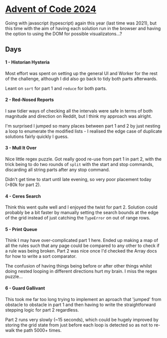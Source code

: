 # [Advent of Code 2024](https://adventofcode.com/2024)

Going with javascript (typescript) again this year (last time was 2021), but this time with the
aim of having each solution run in the browser and having the option to using the DOM for
possible visualizatons...?

## Days

#### 1 - Historian Hysteria

Most effort was spent on setting up the general UI and Worker for the rest of the challenge, although I did also go back to tidy both parts afterwards.

Leant on `sort` for part 1 and `reduce` for both parts.

#### 2 - Red-Nosed Reports

I saw tidier ways of checking all the intervals were safe in terms of both magnitude and direction on Reddit, but I think my approach was alright.

I'm surprised I jumped so many places between part 1 and 2 by just nesting a loop to enumerate the modified lists - I realised the edge case of duplicate solutions fairly quickly I guess.

#### 3 - Mull It Over

Nice little regex puzzle. Got really good re-use from part 1 in part 2, with the trick being to do two rounds of `split` with the start and stop commands, discarding all string parts after any stop command.

Didn't get time to start until late evening, so very poor placement today (>80k for part 2).

#### 4 - Ceres Search

Think this went quite well and I enjoyed the twist for part 2. Solution could probably be a bit faster by manually setting the search bounds at the edge of the grid instead of just catching the `TypeError` on out of range rows.

#### 5 - Print Queue

Think I may have over-complicated part 1 here. Ended up making a map of all the rules such that any page could be compared to any other to check if a rule was being broken. Part 2 was nice once I'd checked the Array docs for how to write a sort comparator.

The confusion of having things being before or after other things whilst doing nested looping in different directions hurt my brain. I miss the regex puzzle...

#### 6 - Guard Gallivant

This took me far too long trying to implement an aproach that 'jumped' from obstacle to obstacle in part 1 and then having to write the straightforward stepping logic for part 2 regardless.

Part 2 runs very slowly (~15 seconds), which could be hugely improved by storing the grid state from just before each loop is detected so as not to re-walk the path 5000+ times.
